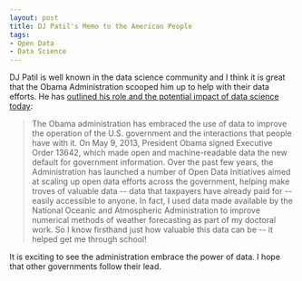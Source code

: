 ```yaml
---
layout: post
title: DJ Patil's Memo to the American People
tags: 
- Open Data
- Data Science
---
```

DJ Patil is well known in the data science community and I think it is great that the Obama Administration scooped him up to help with their data efforts. He has [outlined his role and the potential impact of data science today](http://www.whitehouse.gov/blog/2015/02/19/memo-american-people-us-chief-data-scientist-dr-dj-patil):

>The Obama administration has embraced the use of data to improve the operation of the U.S. government and the interactions that people have with it. On May 9, 2013, President Obama signed Executive Order 13642, which made open and machine-readable data the new default for government information. Over the past few years, the Administration has launched a number of Open Data Initiatives aimed at scaling up open data efforts across the government, helping make troves of valuable data -- data that taxpayers have already paid for -- easily accessible to anyone. In fact, I used data made available by the National Oceanic and Atmospheric Administration to improve numerical methods of weather forecasting as part of my doctoral work. So I know firsthand just how valuable this data can be -- it helped get me through school!

It is exciting to see the administration embrace the power of data. I hope that other governments follow their lead.
